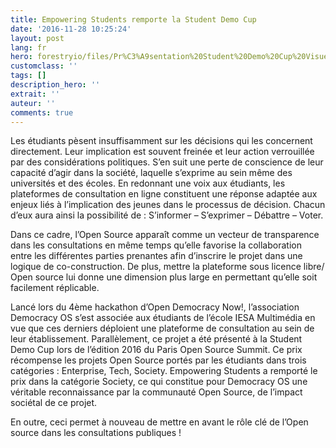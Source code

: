 ```yaml
---
title: Empowering Students remporte la Student Demo Cup
date: '2016-11-28 10:25:24'
layout: post
lang: fr
hero: forestryio/files/Pr%C3%A9sentation%20Student%20Demo%20Cup%20Visuel.pdf
customclass: ''
tags: []
description_hero: ''
extrait: ''
auteur: ''
comments: true
---
```

Les étudiants pèsent insuffisamment sur les décisions qui les concernent directement. Leur implication est souvent freinée et leur action verrouillée par des considérations politiques. S’en suit une perte de conscience de leur capacité d’agir dans la société, laquelle s’exprime au sein même des universités et des écoles. En redonnant une voix aux étudiants, les plateformes de consultation en ligne constituent une réponse adaptée aux enjeux liés à l’implication des jeunes dans le processus de décision. Chacun d’eux aura ainsi la possibilité de : S’informer – S’exprimer – Débattre – Voter.

Dans ce cadre, l’Open Source apparaît comme un vecteur de transparence dans les consultations en même temps qu’elle favorise la collaboration entre les différentes parties prenantes afin d’inscrire le projet dans une logique de co-construction. De plus, mettre la plateforme sous licence libre/ Open source lui donne une dimension plus large en permettant qu’elle soit facilement réplicable.

Lancé lors du 4ème hackathon d’Open Democracy Now!, l’association Democracy OS s’est associée aux étudiants de l’école IESA Multimédia en vue que ces derniers déploient une plateforme de consultation au sein de leur établissement. Parallèlement, ce projet a été présenté à la Student Demo Cup lors de l’édition 2016 du Paris Open Source Summit. Ce prix récompense les projets Open Source portés par les étudiants dans trois catégories : Enterprise, Tech, Society. Empowering Students a remporté le prix dans la catégorie Society, ce qui constitue pour Democracy OS une véritable reconnaissance par la communauté Open Source, de l’impact sociétal de ce projet.

En outre, ceci permet à nouveau de mettre en avant le rôle clé de l’Open source dans les consultations publiques !